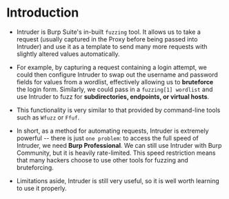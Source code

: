 # Introduction

- Intruder is Burp Suite's in-built `fuzzing` tool. It allows us to take a request (usually captured in the Proxy before being passed into Intruder) and use it as a template to send many more requests with slightly altered values automatically. 

- For example, by capturing a request containing a login attempt, we could then configure Intruder to swap out the username and password fields for values from a wordlist, effectively allowing us to **bruteforce** the login form. Similarly, we could pass in a `fuzzing[1] wordlist` and use Intruder to fuzz for **subdirectories, endpoints, or virtual hosts**. 

- This functionality is very similar to that provided by command-line tools such as `Wfuzz` or `Ffuf`.

- In short, as a method for automating requests, Intruder is extremely powerful -- there is just `one problem`: to access the full speed of Intruder, we need **Burp Professional**. We can still use Intruder with Burp Community, but it is heavily rate-limited. This speed restriction means that many hackers choose to use other tools for fuzzing and bruteforcing.

- Limitations aside, Intruder is still very useful, so it is well worth learning to use it properly.
